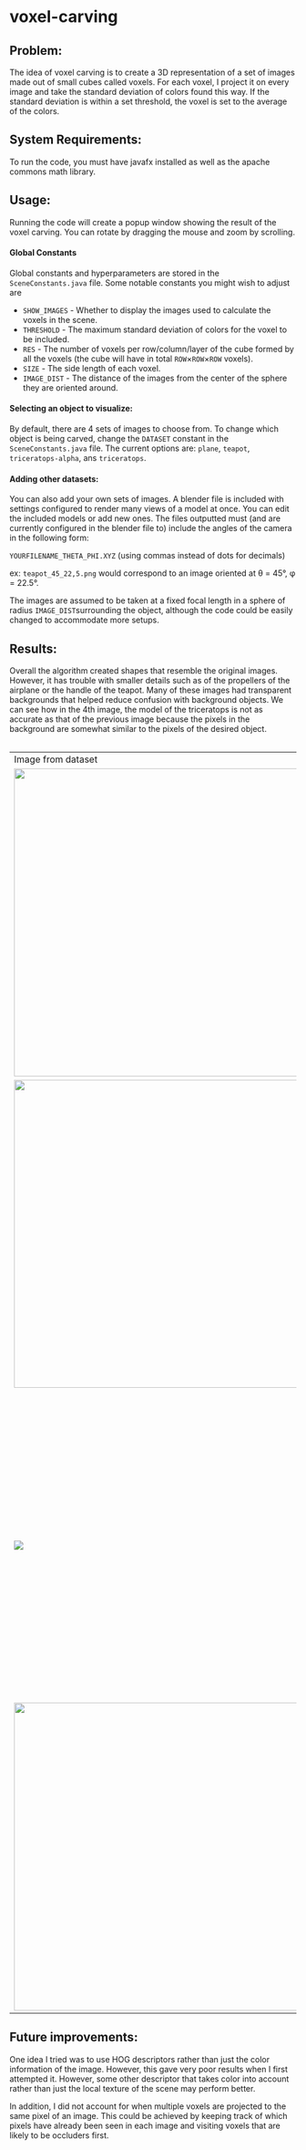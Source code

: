# voxel-carving

## Problem:

The idea of voxel carving is to create a 3D representation of a set of images made out of small cubes
called voxels. For each voxel, I project it on every image and take the standard deviation of colors found this way.
If the standard deviation is within a set threshold, the voxel is set to the average of the colors.

## System Requirements:
To run the code, you must have javafx installed as well as the apache commons math library.

## Usage:
Running the code will create a popup window showing the result of the voxel carving. 
You can rotate by dragging the mouse and zoom by scrolling. 

#### Global Constants
Global constants and hyperparameters are stored in the ```SceneConstants.java``` file. Some notable constants you might wish to adjust are
- ```SHOW_IMAGES``` - Whether to display the images used to calculate the voxels in the scene.
- ```THRESHOLD``` - The maximum standard deviation of colors for the voxel to be included.
- ```RES``` - The number of voxels per row/column/layer of the cube formed by all the voxels (the cube will have in total ```ROW```&times;```ROW```&times;```ROW``` voxels).
- ```SIZE``` - The side length of each voxel.
- ```IMAGE_DIST``` - The distance of the images from the center of the sphere they are oriented around.


#### Selecting an object to visualize:
By default, there are 4 sets of images to choose from. To change which object is being carved, change the ```DATASET``` constant
in the ```SceneConstants.java``` file. The current options are: 
```plane```, ```teapot```, ```triceratops-alpha```, ans ```triceratops```.

#### Adding other datasets:
You can also add your own sets of images. A blender file is included with settings configured to render
many views of a model at once. You can edit the included models or add new ones. The files outputted must (and are currently configured in the blender file to)
include the angles of the camera in the following form:

```YOURFILENAME_THETA_PHI.XYZ``` (using commas instead of dots for decimals)

ex: ```teapot_45_22,5.png``` would correspond to an image oriented at &theta; = 45&deg;, &phi; = 22.5&deg;.

The images are assumed to be taken at a fixed focal length in a sphere of radius ```IMAGE_DIST```surrounding the object,
although the code could be easily changed to accommodate more setups.

## Results:

Overall the algorithm created shapes that resemble the original images. However, it has trouble
with smaller details such as of the propellers of the airplane or the handle of the teapot. 
Many of these images had transparent backgrounds that helped reduce confusion with
background objects. We can see how in the 4th image, the model of the triceratops is not as accurate as that of the previous image because
the pixels in the background are somewhat similar to the pixels of the desired object.

<table>
  <table>
<tr>
<td>Image from dataset</td>
<td>Outputted 3D Shape</td>
</tr>
<tr>
    <td><img src="./src/main/resources/plane/plane0001_-45_22,5.png" width="540px"/></td>
<td><img src="./images/plane-result.png" width="540px"/></td>
</tr>
<tr>
    <td><img src="./src/main/resources/teapot/teapot0001_135_0.png" width="540px"/></td>
 <td><img src="./images/teapot-result.png" width="540px"/></td>
</tr>
    <td><img src="./src/main/resources/triceratops-alpha/triceratops0001_90_0.png" wwidth="540px" /></td>
<td><img src="./images/triceratops-alpha-result.png" width="540px" /></td>
<tr>
    <td><img src="./src/main/resources/triceratops/triceratops0001_90_0.png" width="540px" /></td>
<td><img src="./images/triceratops-result.png" width="540px" /></td>
</tr>
</table>

## Future improvements:

One idea I tried was to use HOG descriptors rather than just the color information of the image. However, this gave very
poor results when I first attempted it. However, some other descriptor
that takes color into account rather than just the local texture of the scene may perform better. 

In addition, I did not account for when multiple voxels are projected to the same pixel of an image.
This could be achieved by keeping track of which pixels have already been seen in each image and visiting voxels
that are likely to be occluders first.





